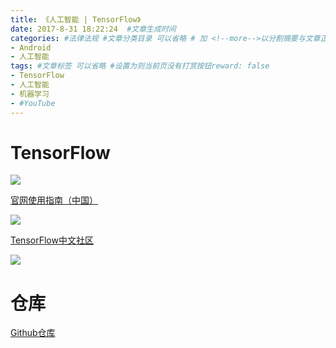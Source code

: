 ```yaml
---
title: 《人工智能 | TensorFlow》
date: 2017-8-31 18:22:24  #文章生成时间
categories: #法律法规 #文章分类目录 可以省略 # 加 <!--more-->以分割摘要与文章正文。
- Android
- 人工智能
tags: #文章标签 可以省略 #设置为则当前页没有打赏按钮reward: false
- TensorFlow
- 人工智能
- 机器学习
- #YouTube
---
```

# TensorFlow #

![](http://wx1.sinaimg.cn/mw690/0069VnN5gy1fj32thp40qj30l408yn0h.jpg)

<!--more-->

[官网使用指南（中国）](https://tensorflow.google.cn/)

![](http://wx3.sinaimg.cn/mw690/0069VnN5gy1fjbci4nhuyj319z0gi1gs.jpg)

[TensorFlow中文社区](http://www.tensorfly.cn/)

![](http://wx2.sinaimg.cn/mw690/0069VnN5gy1fjbci1esqmj314e0cy4qp.jpg)

# 仓库 #

[Github仓库](https://github.com/tensorflow/tensorflow)
